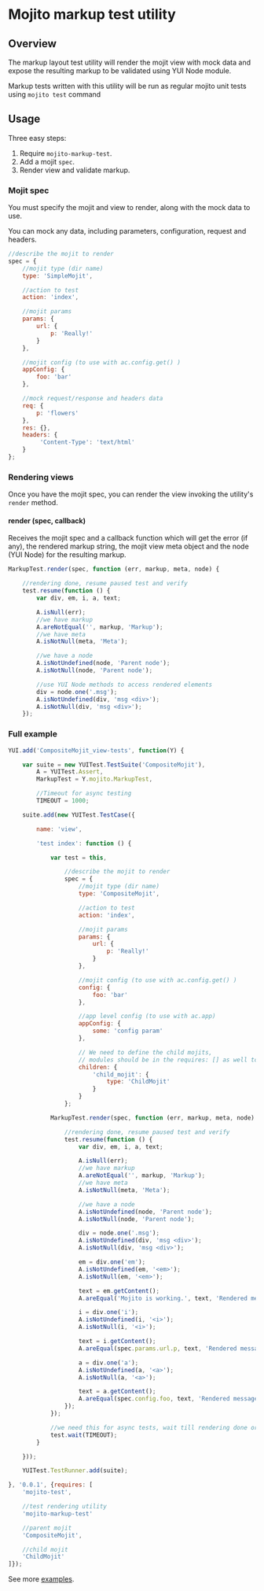 # Mojito markup test utility

## Overview

The markup layout test utility will render the mojit view with mock data and expose
the resulting markup to be validated using YUI Node module.

Markup tests written with this utility will be run as regular mojito unit tests
using `mojito test` command

## Usage

Three easy steps:
 1. Require `mojito-markup-test`.
 2. Add a mojit `spec`.
 3. Render view and validate markup.

### Mojit spec

You must specify the mojit and view to render, along with the mock data to use.

You can mock any data, including parameters, configuration, request and headers.
```javascript
//describe the mojit to render
spec = {
    //mojit type (dir name)
    type: 'SimpleMojit',

    //action to test
    action: 'index',

    //mojit params
    params: {
        url: {
            p: 'Really!'
        }
    },

    //mojit config (to use with ac.config.get() )
    appConfig: {
        foo: 'bar'
    },

    //mock request/response and headers data
    req: {
        p: 'flowers'
    },
    res: {},
    headers: {
         'Content-Type': 'text/html'
    }
};
```

### Rendering views

Once you have the mojit spec, you can render the view invoking the utility's `render` method.

#### **render** (spec, callback)

Receives the mojit spec and a callback function which will get the error (if any),
the rendered markup string, the mojit view meta object and the node (YUI Node)
for the resulting markup.
```javascript
MarkupTest.render(spec, function (err, markup, meta, node) {

    //rendering done, resume paused test and verify
    test.resume(function () {
        var div, em, i, a, text;

        A.isNull(err);
        //we have markup
        A.areNotEqual('', markup, 'Markup');
        //we have meta
        A.isNotNull(meta, 'Meta');

        //we have a node
        A.isNotUndefined(node, 'Parent node');
        A.isNotNull(node, 'Parent node');

        //use YUI Node methods to access rendered elements
        div = node.one('.msg');
        A.isNotUndefined(div, 'msg <div>');
        A.isNotNull(div, 'msg <div>');
    });
```

### Full example

```javascript
YUI.add('CompositeMojit_view-tests', function(Y) {

    var suite = new YUITest.TestSuite('CompositeMojit'),
        A = YUITest.Assert,
        MarkupTest = Y.mojito.MarkupTest,

        //Timeout for async testing
        TIMEOUT = 1000;

    suite.add(new YUITest.TestCase({

        name: 'view',

        'test index': function () {

            var test = this,

                //describe the mojit to render
                spec = {
                    //mojit type (dir name)
                    type: 'CompositeMojit',

                    //action to test
                    action: 'index',

                    //mojit params
                    params: {
                        url: {
                            p: 'Really!'
                        }
                    },

                    //mojit config (to use with ac.config.get() )
                    config: {
                        foo: 'bar'
                    },

                    //app level config (to use with ac.app)
                    appConfig: {
                        some: 'config param'
                    },

                    // We need to define the child mojits,
                    // modules should be in the requires: [] as well to be loaded (see below)
                    children: {
                        'child_mojit': {
                            type: 'ChildMojit'
                        }
                    }
                };

            MarkupTest.render(spec, function (err, markup, meta, node) {

                //rendering done, resume paused test and verify
                test.resume(function () {
                    var div, em, i, a, text;

                    A.isNull(err);
                    //we have markup
                    A.areNotEqual('', markup, 'Markup');
                    //we have meta
                    A.isNotNull(meta, 'Meta');

                    //we have a node
                    A.isNotUndefined(node, 'Parent node');
                    A.isNotNull(node, 'Parent node');

                    div = node.one('.msg');
                    A.isNotUndefined(div, 'msg <div>');
                    A.isNotNull(div, 'msg <div>');

                    em = div.one('em');
                    A.isNotUndefined(em, '<em>');
                    A.isNotNull(em, '<em>');

                    text = em.getContent();
                    A.areEqual('Mojito is working.', text, 'Rendered message <em>');

                    i = div.one('i');
                    A.isNotUndefined(i, '<i>');
                    A.isNotNull(i, '<i>');

                    text = i.getContent();
                    A.areEqual(spec.params.url.p, text, 'Rendered message <i>');

                    a = div.one('a');
                    A.isNotUndefined(a, '<a>');
                    A.isNotNull(a, '<a>');

                    text = a.getContent();
                    A.areEqual(spec.config.foo, text, 'Rendered message <a>');
                });
            });

            //we need this for async tests, wait till rendering done or timeout
            test.wait(TIMEOUT);
        }

    }));

    YUITest.TestRunner.add(suite);

}, '0.0.1', {requires: [
    'mojito-test',

    //test rendering utility
    'mojito-markup-test'

    //parent mojit
    'CompositeMojit',

    //child mojit
    'ChildMojit'
]});
```

See more [examples](examples).
